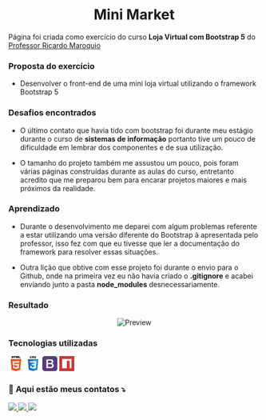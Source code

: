 <h1 align="center">Mini Market</h1>  

Página foi criada como exercício do curso **Loja Virtual com Bootstrap 5** do [Professor Ricardo Maroquio](https://www.youtube.com/c/RicardoMaroquio)  

### Proposta do exercício  

- Desenvolver o front-end de uma mini loja virtual utilizando o framework Bootstrap 5  

### Desafios encontrados  

* O último contato que havia tido com bootstrap foi durante meu estágio durante o curso de **sistemas de informação** portanto tive um pouco de dificuldade em lembrar dos componentes e de sua utilização.

* O tamanho do projeto também me assustou um pouco, pois foram várias páginas construídas durante as aulas do curso, entretanto acredito que me preparou bem para encarar projetos maiores e mais próximos da realidade.  

### Aprendizado

* Durante o desenvolvimento me deparei com algum problemas referente a estar utilizando uma versão diferente do Bootstrap à apresentada pelo professor, isso fez com que eu tivesse que ler a documentação do framework para resolver essas situações. 

* Outra lição que obtive com esse projeto foi durante o envio para o Github, onde na primeira vez eu não havia criado o **.gitignore** e acabei enviando junto a pasta **node_modules** desnecessariamente. 

### Resultado  

<p align="center"> <img alt="Preview" src="https://media.giphy.com/media/CcH7BMC0afUiG5jdCe/giphy-downsized-large.gif"/>   

### Tecnologias utilizadas

 <img height="30" src="https://raw.githubusercontent.com/github/explore/80688e429a7d4ef2fca1e82350fe8e3517d3494d/topics/html/html.png"> <img height="30" src="https://raw.githubusercontent.com/github/explore/80688e429a7d4ef2fca1e82350fe8e3517d3494d/topics/css/css.png"> <img height="30" src="https://raw.githubusercontent.com/github/explore/80688e429a7d4ef2fca1e82350fe8e3517d3494d/topics/bootstrap/bootstrap.png"> <img height="30" src="https://raw.githubusercontent.com/github/explore/80688e429a7d4ef2fca1e82350fe8e3517d3494d/topics/npm/npm.png">

### 💌 **Aqui estão meus contatos** ⤵️

  <a href="mailto:dev.cristhoper@gmail.com" alt="Gmail"><img src="https://img.shields.io/badge/-Gmail-FF0000?style=flat-square&labelColor=FF0000&logo=gmail&logoColor=white&link=dev.cristhoper@gmail.com" /></a><a href="https://www.linkedin.com/in/cristhopersilva/" alt="Linkedin"> <img src="https://img.shields.io/badge/-Linkedin-0e76a8?style=flat-square&logo=Linkedin&logoColor=white&link=https://www.linkedin.com/in/cristhopersilva/"/></a><a href="https://www.instagram.com/cristhopergomes/" alt="Instagram"> <img src="https://img.shields.io/badge/-Instagram-DF0174?style=flat-square&labelColor=DF0174&logo=instagram&logoColor=white&link=https://www.instagram.com/cristhopergomes/"/></a>
